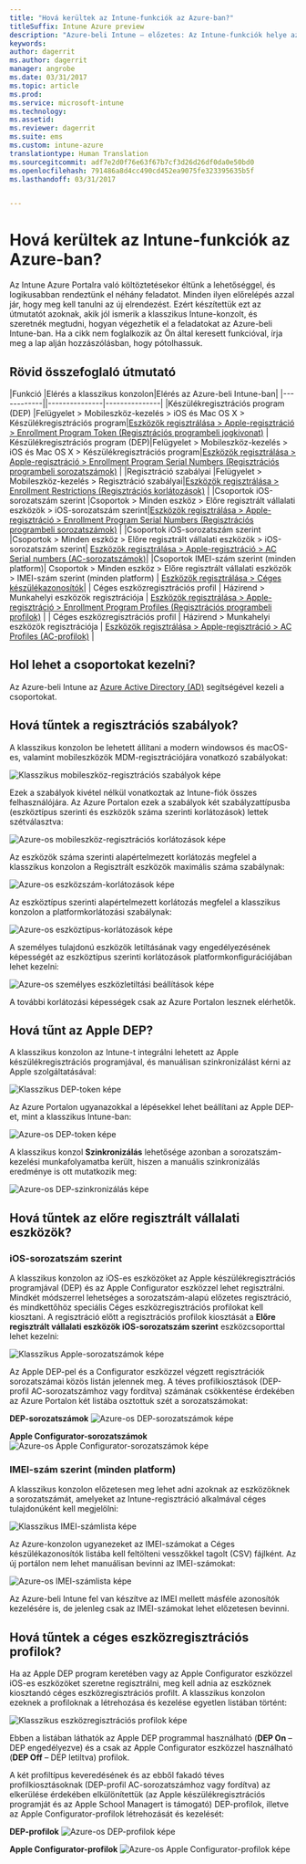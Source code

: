 ```yaml
---
title: "Hová kerültek az Intune-funkciók az Azure-ban?"
titleSuffix: Intune Azure preview
description: "Azure-beli Intune – előzetes: Az Intune-funkciók helye az Azure-konzolon."
keywords: 
author: dagerrit
ms.author: dagerrit
manager: angrobe
ms.date: 03/31/2017
ms.topic: article
ms.prod: 
ms.service: microsoft-intune
ms.technology: 
ms.assetid: 
ms.reviewer: dagerrit
ms.suite: ems
ms.custom: intune-azure
translationtype: Human Translation
ms.sourcegitcommit: adf7e2d0f76e63f67b7cf3d26d26df0da0e50bd0
ms.openlocfilehash: 791486a8d4cc490cd452ea9075fe323395635b5f
ms.lasthandoff: 03/31/2017


---
```

# <a name="where-did-my-intune-feature-go-in-azure"></a>Hová kerültek az Intune-funkciók az Azure-ban?
Az Intune Azure Portalra való költöztetésekor éltünk a lehetőséggel, és logikusabban rendeztünk el néhány feladatot. Minden ilyen előrelépés azzal jár, hogy meg kell tanulni az új elrendezést. Ezért készítettük ezt az útmutatót azoknak, akik jól ismerik a klasszikus Intune-konzolt, és szeretnék megtudni, hogyan végezhetik el a feladatokat az Azure-beli Intune-ban. Ha a cikk nem foglalkozik az Ön által keresett funkcióval, írja meg a lap alján hozzászólásban, hogy pótolhassuk.
## <a name="quick-reference-guide"></a>Rövid összefoglaló útmutató
|Funkció |Elérés a klasszikus konzolon|Elérés az Azure-beli Intune-ban| |------------||---------------|---------------|
|Készülékregisztrációs program (DEP) |Felügyelet > Mobileszköz-kezelés > iOS és Mac OS X > Készülékregisztrációs program|[Eszközök regisztrálása > Apple-regisztráció > Enrollment Program Token (Regisztrációs programbeli jogkivonat)](#where-did-apple-dep-go) |
Készülékregisztrációs program (DEP)|Felügyelet > Mobileszköz-kezelés > iOS és Mac OS X > Készülékregisztrációs program|[Eszközök regisztrálása > Apple-regisztráció > Enrollment Program Serial Numbers (Regisztrációs programbeli sorozatszámok)](#where-did-apple-dep-go) |
|Regisztráció szabályai |Felügyelet > Mobileszköz-kezelés > Regisztráció szabályai|[Eszközök regisztrálása > Enrollment Restrictions (Regisztrációs korlátozások)](#where-did-enrollment-rules-go) |
|Csoportok iOS-sorozatszám szerint |Csoportok > Minden eszköz > Előre regisztrált vállalati eszközök > iOS-sorozatszám szerint|[Eszközök regisztrálása > Apple-regisztráció > Enrollment Program Serial Numbers (Regisztrációs programbeli sorozatszámok)](#where-did-corporate-pre-enrolled-devices-go) |
|Csoportok iOS-sorozatszám szerint |Csoportok > Minden eszköz > Előre regisztrált vállalati eszközök > iOS-sorozatszám szerint| [Eszközök regisztrálása > Apple-regisztráció > AC Serial numbers (AC-sorozatszámok)](#where-did-corporate-pre-enrolled-devices-go)|
|Csoportok IMEI-szám szerint (minden platform)| Csoportok > Minden eszköz > Előre regisztrált vállalati eszközök > IMEI-szám szerint (minden platform) | [Eszközök regisztrálása > Céges készülékazonosítók](#by-imei-all-platforms)|
| Céges eszközregisztrációs profil | Házirend > Munkahelyi eszközök regisztrációja | [Eszközök regisztrálása > Apple-regisztráció > Enrollment Program Profiles (Regisztrációs programbeli profilok)](#where-did-corporate-pre-enrolled-devices-go) |
| Céges eszközregisztrációs profil | Házirend > Munkahelyi eszközök regisztrációja | [Eszközök regisztrálása > Apple-regisztráció > AC Profiles (AC-profilok)](#where-did-corporate-pre-enrolled-devices-go) |


## <a name="where-do-i-manage-groups"></a>Hol lehet a csoportokat kezelni?
Az Azure-beli Intune az [Azure Active Directory (AD)](https://docs.microsoft.com/azure/active-directory/active-directory-groups-create-azure-portal) segítségével kezeli a csoportokat.

## <a name="where-did-enrollment-rules-go"></a>Hová tűntek a regisztrációs szabályok?
A klasszikus konzolon be lehetett állítani a modern windowsos és macOS-es, valamint mobileszközök MDM-regisztrációjára vonatkozó szabályokat:

![Klasszikus mobileszköz-regisztrációs szabályok képe](./media/ui-changes/01-classic-rules.png)

Ezek a szabályok kivétel nélkül vonatkoztak az Intune-fiók összes felhasználójára. Az Azure Portalon ezek a szabályok két szabályzattípusba (eszköztípus szerinti és eszközök száma szerinti korlátozások) lettek szétválasztva:

![Azure-os mobileszköz-regisztrációs korlátozások képe](./media/ui-changes/02-azure-enroll-restrictions.png)

Az eszközök száma szerinti alapértelmezett korlátozás megfelel a klasszikus konzolon a Regisztrált eszközök maximális száma szabálynak:

![Azure-os eszközszám-korlátozások képe](./media/ui-changes/03-azure-device-limit.png)

Az eszköztípus szerinti alapértelmezett korlátozás megfelel a klasszikus konzolon a platformkorlátozási szabálynak:

![Azure-os eszköztípus-korlátozások képe](./media/ui-changes/04-azure-platform-restrictions.png)

A személyes tulajdonú eszközök letiltásának vagy engedélyezésének képességét az eszköztípus szerinti korlátozások platformkonfigurációjában lehet kezelni:

![Azure-os személyes eszközletiltási beállítások képe](./media/ui-changes/05-azure-personal-block.png)

A további korlátozási képességek csak az Azure Portalon lesznek elérhetők.

## <a name="where-did-apple-dep-go"></a>Hová tűnt az Apple DEP?
A klasszikus konzolon az Intune-t integrálni lehetett az Apple készülékregisztrációs programjával, és manuálisan szinkronizálást kérni az Apple szolgáltatásával:

![Klasszikus DEP-token képe](./media/ui-changes/06-classic-dep-token.png)

Az Azure Portalon ugyanazokkal a lépésekkel lehet beállítani az Apple DEP-et, mint a klasszikus Intune-ban:

![Azure-os DEP-token képe](./media/ui-changes/07-azure-dep-token.png)

A klasszikus konzol **Szinkronizálás** lehetősége azonban a sorozatszám-kezelési munkafolyamatba került, hiszen a manuális szinkronizálás eredménye is ott mutatkozik meg:

![Azure-os DEP-szinkronizálás képe](./media/ui-changes/08-azure-dep-sync.png)

## <a name="where-did-corporate-pre-enrolled-devices-go"></a>Hová tűntek az előre regisztrált vállalati eszközök?
### <a name="by-ios-serial-number"></a>iOS-sorozatszám szerint
A klasszikus konzolon az iOS-es eszközöket az Apple készülékregisztrációs programjával (DEP) és az Apple Configurator eszközzel lehet regisztrálni. Mindkét módszerrel lehetséges a sorozatszám-alapú előzetes regisztráció, és mindkettőhöz speciális Céges eszközregisztrációs profilokat kell kiosztani. A regisztráció előtt a regisztrációs profilok kiosztását a **Előre regisztrált vállalati eszközök iOS-sorozatszám szerint** eszközcsoporttal lehet kezelni:

![Klasszikus Apple-sorozatszámok képe](./media/ui-changes/09-classic-apple-serials.png)

Az Apple DEP-pel és a Configurator eszközzel végzett regisztrációk sorozatszámai közös listán jelennek meg. A téves profilkiosztások (DEP-profil AC-sorozatszámhoz vagy fordítva) számának csökkentése érdekében az Azure Portalon két listába osztottuk szét a sorozatszámokat:

**DEP-sorozatszámok**
![Azure-os DEP-sorozatszámok képe](./media/ui-changes/10-azure-dep-serials.png)

**Apple Configurator-sorozatszámok**
![Azure-os Apple Configurator-sorozatszámok képe](./media/ui-changes/11-azure-ac-serials.png)

### <a name="by-imei-all-platforms"></a>IMEI-szám szerint (minden platform)

A klasszikus konzolon előzetesen meg lehet adni azoknak az eszközöknek a sorozatszámát, amelyeket az Intune-regisztráció alkalmával céges tulajdonúként kell megjelölni:

![Klasszikus IMEI-számlista képe](./media/ui-changes/12-classic-corp-imei.png)

Az Azure-konzolon ugyanezeket az IMEI-számokat a Céges készülékazonosítók listába kell feltölteni vesszőkkel tagolt (CSV) fájlként. Az új portálon nem lehet manuálisan bevinni az IMEI-számokat:

![Azure-os IMEI-számlista képe](./media/ui-changes/13-azure-corp-imei.png)

Az Azure-beli Intune fel van készítve az IMEI mellett másféle azonosítók kezelésére is, de jelenleg csak az IMEI-számokat lehet előzetesen bevinni.

## <a name="where-did-corporate-device-enrollment-profiles-go"></a>Hová tűntek a céges eszközregisztrációs profilok?
Ha az Apple DEP program keretében vagy az Apple Configurator eszközzel iOS-es eszközöket szeretne regisztrálni, meg kell adnia az eszköznek kiosztandó céges eszközregisztrációs profilt. A klasszikus konzolon ezeknek a profiloknak a létrehozása és kezelése egyetlen listában történt:

![Klasszikus eszközregisztrációs profilok képe](./media/ui-changes/14-classic-corp-profiles.png)

Ebben a listában láthatók az Apple DEP programmal használható (**DEP On** – DEP engedélyezve) és a csak az Apple Configurator eszközzel használható (**DEP Off** – DEP letiltva) profilok.

A két profiltípus keveredésének és az ebből fakadó téves profilkiosztásoknak (DEP-profil AC-sorozatszámhoz vagy fordítva) az elkerülése érdekében elkülönítettük (az Apple készülékregisztrációs programját és az Apple School Managert is támogató) DEP-profilok, illetve az Apple Configurator-profilok létrehozását és kezelését:

**DEP-profilok**
![Azure-os DEP-profilok képe](./media/ui-changes/15-azure-dep-profiles.png)

**Apple Configurator-profilok**
![Azure-os Apple Configurator-profilok képe](./media/ui-changes/16-azure-ac-profiles.png)

